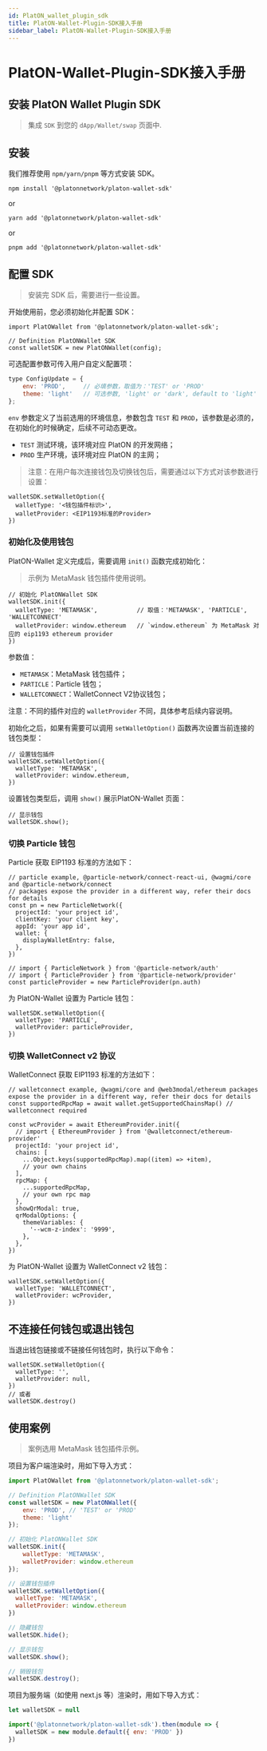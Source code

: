 ```yaml
---
id: PlatON_wallet_plugin_sdk
title: PlatON-Wallet-Plugin-SDK接入手册
sidebar_label: PlatON-Wallet-Plugin-SDK接入手册
---
```


# PlatON-Wallet-Plugin-SDK接入手册

## 安装 PlatON Wallet Plugin SDK

> 集成 `SDK` 到您的 `dApp/Wallet/swap` 页面中.


## 安装

我们推荐使用 `npm/yarn/pnpm` 等方式安装 SDK。

```
npm install '@platonnetwork/platon-wallet-sdk'
```

or

```
yarn add '@platonnetwork/platon-wallet-sdk'
```

or 

```
pnpm add '@platonnetwork/platon-wallet-sdk'
```


## 配置 SDK

> 安装完 SDK 后，需要进行一些设置。

开始使用前，您必须初始化并配置 SDK：

```
import PlatOWallet from '@platonnetwork/platon-wallet-sdk';

// Definition PlatONWallet SDK
const walletSDK = new PlatONWallet(config);
```

可选配置参数可传入用户自定义配置项：

```js
type ConfigUpdate = {
    env: 'PROD', 	 // 必填参数，取值为：'TEST' or 'PROD'
	theme: 'light'   // 可选参数, 'light' or 'dark', default to 'light'
};
```

`env` 参数定义了当前选用的环境信息，参数包含 `TEST` 和 `PROD`，该参数是必须的，在初始化的时候确定，后续不可动态更改。

- `TEST` 测试环境，该环境对应 PlatON 的开发网络；
- `PROD` 生产环境，该环境对应 PlatON 的主网；


> 注意：在用户每次连接钱包及切换钱包后，需要通过以下方式对该参数进行设置：

```
walletSDK.setWalletOption({
  walletType: '<钱包插件标识>',
  walletProvider: <EIP1193标准的Provider>
})
```

### 初始化及使用钱包

PlatON-Wallet 定义完成后，需要调用 `init()` 函数完成初始化：

> 示例为 MetaMask 钱包插件使用说明。

```
// 初始化 PlatONWallet SDK
walletSDK.init({
  walletType: 'METAMASK',           // 取值：'METAMASK', 'PARTICLE', 'WALLETCONNECT'
  walletProvider: window.ethereum 	// `window.ethereum` 为 MetaMask 对应的 eip1193 ethereum provider
})
```

参数值：

* `METAMASK`：MetaMask 钱包插件；
* `PARTICLE`：Particle 钱包；
* `WALLETCONNECT`：WalletConnect V2协议钱包；

注意：不同的插件对应的 `walletProvider` 不同，具体参考后续内容说明。


初始化之后，如果有需要可以调用 `setWalletOption()` 函数再次设置当前连接的钱包类型：

```
// 设置钱包插件
walletSDK.setWalletOption({
  walletType: 'METAMASK',
  walletProvider: window.ethereum,
})
```

设置钱包类型后，调用 `show()` 展示PlatON-Wallet 页面：

```
// 显示钱包
walletSDK.show();
```


### 切换 Particle 钱包

Particle 获取 EIP1193 标准的方法如下：

```
// particle example, @particle-network/connect-react-ui, @wagmi/core and @particle-network/connect 
// packages expose the provider in a different way, refer their docs for details
const pn = new ParticleNetwork({
  projectId: 'your project id',
  clientKey: 'your client key',
  appId: 'your app id',
  wallet: {
    displayWalletEntry: false,
  },
}) 

// import { ParticleNetwork } from '@particle-network/auth'
// import { ParticleProvider } from '@particle-network/provider'
const particleProvider = new ParticleProvider(pn.auth) 
```

为 PlatON-Wallet 设置为 Particle 钱包：

```
walletSDK.setWalletOption({
  walletType: 'PARTICLE',
  walletProvider: particleProvider,
})
```


### 切换 WalletConnect v2 协议

WalletConnect 获取 EIP1193 标准的方法如下：

```
// walletconnect example, @wagmi/core and @web3modal/ethereum packages expose the provider in a different way, refer their docs for details
const supportedRpcMap = await wallet.getSupportedChainsMap() // walletconnect required

const wcProvider = await EthereumProvider.init({
  // import { EthereumProvider } from '@walletconnect/ethereum-provider'
  projectId: 'your project id',
  chains: [
    ...Object.keys(supportedRpcMap).map((item) => +item),
    // your own chains
  ],
  rpcMap: {
    ...supportedRpcMap,
    // your own rpc map
  },
  showQrModal: true,
  qrModalOptions: {
    themeVariables: {
      '--wcm-z-index': '9999',
    },
  },
})
```

为 PlatON-Wallet 设置为 WalletConnect v2 钱包：

```
walletSDK.setWalletOption({
  walletType: 'WALLETCONNECT',
  walletProvider: wcProvider,
})
```


## 不连接任何钱包或退出钱包

当退出钱包链接或不链接任何钱包时，执行以下命令：

```
walletSDK.setWalletOption({
  walletType: '',
  walletProvider: null,
})
// 或者 
walletSDK.destroy()
```


## 使用案例

> 案例选用 MetaMask 钱包插件示例。

项目为客户端渲染时，用如下导入方式：

```js
import PlatOWallet from '@platonnetwork/platon-wallet-sdk';

// Definition PlatONWallet SDK
const walletSDK = new PlatONWallet({
    env: 'PROD', // 'TEST' or 'PROD'
	theme: 'light'
});

// 初始化 PlatONWallet SDK
walletSDK.init({
	walletType: 'METAMASK', 
	walletProvider: window.ethereum
});

// 设置钱包插件
walletSDK.setWalletOption({
  walletType: 'METAMASK',
  walletProvider: window.ethereum
})

// 隐藏钱包
walletSDK.hide();

// 显示钱包
walletSDK.show();

// 销毁钱包
walletSDK.destroy();

```

项目为服务端（如使用 next.js 等）渲染时，用如下导入方式：

```js
let walletSDK = null

import('@platonnetwork/platon-wallet-sdk').then(module => {
  walletSDK = new module.default({ env: 'PROD' })
})
```



